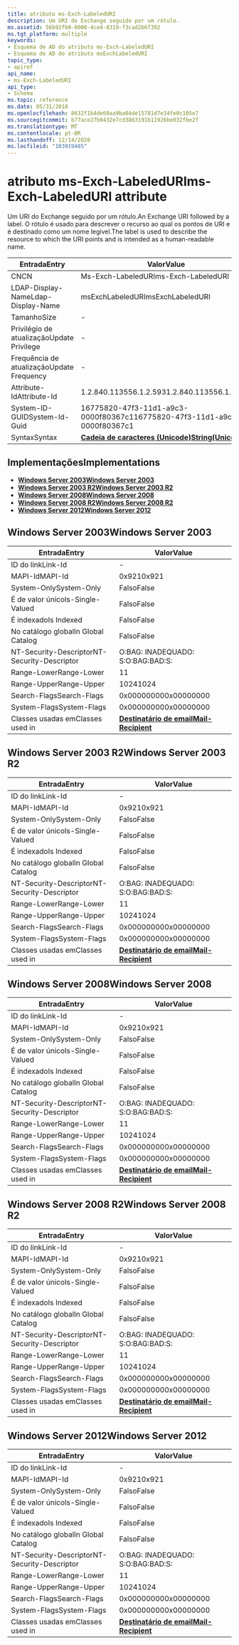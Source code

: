 ```yaml
---
title: atributo ms-Exch-LabeledURI
description: Um URI do Exchange seguido por um rótulo.
ms.assetid: 56b92fb9-0000-4ce4-8319-f3cad2b6f392
ms.tgt_platform: multiple
keywords:
- Esquema de AD do atributo ms-Exch-LabeledURI
- Esquema de AD do atributo msExchLabeledURI
topic_type:
- apiref
api_name:
- ms-Exch-LabeledURI
api_type:
- Schema
ms.topic: reference
ms.date: 05/31/2018
ms.openlocfilehash: 8632f1b4de60aa9ba04de15781d7e34fe0c105e7
ms.sourcegitcommit: b77ace27b0432e7cd3863191b11926be032fbe2f
ms.translationtype: MT
ms.contentlocale: pt-BR
ms.lasthandoff: 12/14/2020
ms.locfileid: "103919485"
---
```

# <a name="ms-exch-labeleduri-attribute"></a><span data-ttu-id="0e8b0-105">atributo ms-Exch-LabeledURI</span><span class="sxs-lookup"><span data-stu-id="0e8b0-105">ms-Exch-LabeledURI attribute</span></span>

<span data-ttu-id="0e8b0-106">Um URI do Exchange seguido por um rótulo.</span><span class="sxs-lookup"><span data-stu-id="0e8b0-106">An Exchange URI followed by a label.</span></span> <span data-ttu-id="0e8b0-107">O rótulo é usado para descrever o recurso ao qual os pontos de URI e é destinado como um nome legível.</span><span class="sxs-lookup"><span data-stu-id="0e8b0-107">The label is used to describe the resource to which the URI points and is intended as a human-readable name.</span></span>



| <span data-ttu-id="0e8b0-108">Entrada</span><span class="sxs-lookup"><span data-stu-id="0e8b0-108">Entry</span></span> | <span data-ttu-id="0e8b0-109">Valor</span><span class="sxs-lookup"><span data-stu-id="0e8b0-109">Value</span></span> |
|-------------------|---------------------------------------------|
| <span data-ttu-id="0e8b0-110">CN</span><span class="sxs-lookup"><span data-stu-id="0e8b0-110">CN</span></span>                | <span data-ttu-id="0e8b0-111">Ms-Exch-LabeledURI</span><span class="sxs-lookup"><span data-stu-id="0e8b0-111">ms-Exch-LabeledURI</span></span>                          |
| <span data-ttu-id="0e8b0-112">LDAP-Display-Name</span><span class="sxs-lookup"><span data-stu-id="0e8b0-112">Ldap-Display-Name</span></span> | <span data-ttu-id="0e8b0-113">msExchLabeledURI</span><span class="sxs-lookup"><span data-stu-id="0e8b0-113">msExchLabeledURI</span></span>                            |
| <span data-ttu-id="0e8b0-114">Tamanho</span><span class="sxs-lookup"><span data-stu-id="0e8b0-114">Size</span></span>              | \-                                          |
| <span data-ttu-id="0e8b0-115">Privilégio de atualização</span><span class="sxs-lookup"><span data-stu-id="0e8b0-115">Update Privilege</span></span>  | \-                                          |
| <span data-ttu-id="0e8b0-116">Frequência de atualização</span><span class="sxs-lookup"><span data-stu-id="0e8b0-116">Update Frequency</span></span>  | \-                                          |
| <span data-ttu-id="0e8b0-117">Attribute-Id</span><span class="sxs-lookup"><span data-stu-id="0e8b0-117">Attribute-Id</span></span>      | <span data-ttu-id="0e8b0-118">1.2.840.113556.1.2.593</span><span class="sxs-lookup"><span data-stu-id="0e8b0-118">1.2.840.113556.1.2.593</span></span>                      |
| <span data-ttu-id="0e8b0-119">System-ID-GUID</span><span class="sxs-lookup"><span data-stu-id="0e8b0-119">System-Id-Guid</span></span>    | <span data-ttu-id="0e8b0-120">16775820-47f3-11d1-a9c3-0000f80367c1</span><span class="sxs-lookup"><span data-stu-id="0e8b0-120">16775820-47f3-11d1-a9c3-0000f80367c1</span></span>        |
| <span data-ttu-id="0e8b0-121">Syntax</span><span class="sxs-lookup"><span data-stu-id="0e8b0-121">Syntax</span></span>            | [<span data-ttu-id="0e8b0-122">**Cadeia de caracteres (Unicode)**</span><span class="sxs-lookup"><span data-stu-id="0e8b0-122">**String(Unicode)**</span></span>](s-string-unicode.md) |



## <a name="implementations"></a><span data-ttu-id="0e8b0-123">Implementações</span><span class="sxs-lookup"><span data-stu-id="0e8b0-123">Implementations</span></span>

-   [<span data-ttu-id="0e8b0-124">**Windows Server 2003**</span><span class="sxs-lookup"><span data-stu-id="0e8b0-124">**Windows Server 2003**</span></span>](#windows-server-2003)
-   [<span data-ttu-id="0e8b0-125">**Windows Server 2003 R2**</span><span class="sxs-lookup"><span data-stu-id="0e8b0-125">**Windows Server 2003 R2**</span></span>](#windows-server-2003-r2)
-   [<span data-ttu-id="0e8b0-126">**Windows Server 2008**</span><span class="sxs-lookup"><span data-stu-id="0e8b0-126">**Windows Server 2008**</span></span>](#windows-server-2008)
-   [<span data-ttu-id="0e8b0-127">**Windows Server 2008 R2**</span><span class="sxs-lookup"><span data-stu-id="0e8b0-127">**Windows Server 2008 R2**</span></span>](#windows-server-2008-r2)
-   [<span data-ttu-id="0e8b0-128">**Windows Server 2012**</span><span class="sxs-lookup"><span data-stu-id="0e8b0-128">**Windows Server 2012**</span></span>](#windows-server-2012)

## <a name="windows-server-2003"></a><span data-ttu-id="0e8b0-129">Windows Server 2003</span><span class="sxs-lookup"><span data-stu-id="0e8b0-129">Windows Server 2003</span></span>



| <span data-ttu-id="0e8b0-130">Entrada</span><span class="sxs-lookup"><span data-stu-id="0e8b0-130">Entry</span></span> | <span data-ttu-id="0e8b0-131">Valor</span><span class="sxs-lookup"><span data-stu-id="0e8b0-131">Value</span></span> |
|------------------------|------------------------------------------------------|
| <span data-ttu-id="0e8b0-132">ID do link</span><span class="sxs-lookup"><span data-stu-id="0e8b0-132">Link-Id</span></span>                | \-                                                   |
| <span data-ttu-id="0e8b0-133">MAPI-Id</span><span class="sxs-lookup"><span data-stu-id="0e8b0-133">MAPI-Id</span></span>                | <span data-ttu-id="0e8b0-134">0x921</span><span class="sxs-lookup"><span data-stu-id="0e8b0-134">0x921</span></span>                                                |
| <span data-ttu-id="0e8b0-135">System-Only</span><span class="sxs-lookup"><span data-stu-id="0e8b0-135">System-Only</span></span>            | <span data-ttu-id="0e8b0-136">Falso</span><span class="sxs-lookup"><span data-stu-id="0e8b0-136">False</span></span>                                                |
| <span data-ttu-id="0e8b0-137">É de valor único</span><span class="sxs-lookup"><span data-stu-id="0e8b0-137">Is-Single-Valued</span></span>       | <span data-ttu-id="0e8b0-138">Falso</span><span class="sxs-lookup"><span data-stu-id="0e8b0-138">False</span></span>                                                |
| <span data-ttu-id="0e8b0-139">É indexado</span><span class="sxs-lookup"><span data-stu-id="0e8b0-139">Is Indexed</span></span>             | <span data-ttu-id="0e8b0-140">Falso</span><span class="sxs-lookup"><span data-stu-id="0e8b0-140">False</span></span>                                                |
| <span data-ttu-id="0e8b0-141">No catálogo global</span><span class="sxs-lookup"><span data-stu-id="0e8b0-141">In Global Catalog</span></span>      | <span data-ttu-id="0e8b0-142">Falso</span><span class="sxs-lookup"><span data-stu-id="0e8b0-142">False</span></span>                                                |
| <span data-ttu-id="0e8b0-143">NT-Security-Descriptor</span><span class="sxs-lookup"><span data-stu-id="0e8b0-143">NT-Security-Descriptor</span></span> | <span data-ttu-id="0e8b0-144">O:BAG: INADEQUADO: S:</span><span class="sxs-lookup"><span data-stu-id="0e8b0-144">O:BAG:BAD:S:</span></span>                                         |
| <span data-ttu-id="0e8b0-145">Range-Lower</span><span class="sxs-lookup"><span data-stu-id="0e8b0-145">Range-Lower</span></span>            | <span data-ttu-id="0e8b0-146">1</span><span class="sxs-lookup"><span data-stu-id="0e8b0-146">1</span></span>                                                    |
| <span data-ttu-id="0e8b0-147">Range-Upper</span><span class="sxs-lookup"><span data-stu-id="0e8b0-147">Range-Upper</span></span>            | <span data-ttu-id="0e8b0-148">1024</span><span class="sxs-lookup"><span data-stu-id="0e8b0-148">1024</span></span>                                                 |
| <span data-ttu-id="0e8b0-149">Search-Flags</span><span class="sxs-lookup"><span data-stu-id="0e8b0-149">Search-Flags</span></span>           | <span data-ttu-id="0e8b0-150">0x00000000</span><span class="sxs-lookup"><span data-stu-id="0e8b0-150">0x00000000</span></span>                                           |
| <span data-ttu-id="0e8b0-151">System-Flags</span><span class="sxs-lookup"><span data-stu-id="0e8b0-151">System-Flags</span></span>           | <span data-ttu-id="0e8b0-152">0x00000000</span><span class="sxs-lookup"><span data-stu-id="0e8b0-152">0x00000000</span></span>                                           |
| <span data-ttu-id="0e8b0-153">Classes usadas em</span><span class="sxs-lookup"><span data-stu-id="0e8b0-153">Classes used in</span></span>        | [<span data-ttu-id="0e8b0-154">**Destinatário de email**</span><span class="sxs-lookup"><span data-stu-id="0e8b0-154">**Mail-Recipient**</span></span>](c-mailrecipient.md)<br/> |



## <a name="windows-server-2003-r2"></a><span data-ttu-id="0e8b0-155">Windows Server 2003 R2</span><span class="sxs-lookup"><span data-stu-id="0e8b0-155">Windows Server 2003 R2</span></span>



| <span data-ttu-id="0e8b0-156">Entrada</span><span class="sxs-lookup"><span data-stu-id="0e8b0-156">Entry</span></span> | <span data-ttu-id="0e8b0-157">Valor</span><span class="sxs-lookup"><span data-stu-id="0e8b0-157">Value</span></span> |
|------------------------|------------------------------------------------------|
| <span data-ttu-id="0e8b0-158">ID do link</span><span class="sxs-lookup"><span data-stu-id="0e8b0-158">Link-Id</span></span>                | \-                                                   |
| <span data-ttu-id="0e8b0-159">MAPI-Id</span><span class="sxs-lookup"><span data-stu-id="0e8b0-159">MAPI-Id</span></span>                | <span data-ttu-id="0e8b0-160">0x921</span><span class="sxs-lookup"><span data-stu-id="0e8b0-160">0x921</span></span>                                                |
| <span data-ttu-id="0e8b0-161">System-Only</span><span class="sxs-lookup"><span data-stu-id="0e8b0-161">System-Only</span></span>            | <span data-ttu-id="0e8b0-162">Falso</span><span class="sxs-lookup"><span data-stu-id="0e8b0-162">False</span></span>                                                |
| <span data-ttu-id="0e8b0-163">É de valor único</span><span class="sxs-lookup"><span data-stu-id="0e8b0-163">Is-Single-Valued</span></span>       | <span data-ttu-id="0e8b0-164">Falso</span><span class="sxs-lookup"><span data-stu-id="0e8b0-164">False</span></span>                                                |
| <span data-ttu-id="0e8b0-165">É indexado</span><span class="sxs-lookup"><span data-stu-id="0e8b0-165">Is Indexed</span></span>             | <span data-ttu-id="0e8b0-166">Falso</span><span class="sxs-lookup"><span data-stu-id="0e8b0-166">False</span></span>                                                |
| <span data-ttu-id="0e8b0-167">No catálogo global</span><span class="sxs-lookup"><span data-stu-id="0e8b0-167">In Global Catalog</span></span>      | <span data-ttu-id="0e8b0-168">Falso</span><span class="sxs-lookup"><span data-stu-id="0e8b0-168">False</span></span>                                                |
| <span data-ttu-id="0e8b0-169">NT-Security-Descriptor</span><span class="sxs-lookup"><span data-stu-id="0e8b0-169">NT-Security-Descriptor</span></span> | <span data-ttu-id="0e8b0-170">O:BAG: INADEQUADO: S:</span><span class="sxs-lookup"><span data-stu-id="0e8b0-170">O:BAG:BAD:S:</span></span>                                         |
| <span data-ttu-id="0e8b0-171">Range-Lower</span><span class="sxs-lookup"><span data-stu-id="0e8b0-171">Range-Lower</span></span>            | <span data-ttu-id="0e8b0-172">1</span><span class="sxs-lookup"><span data-stu-id="0e8b0-172">1</span></span>                                                    |
| <span data-ttu-id="0e8b0-173">Range-Upper</span><span class="sxs-lookup"><span data-stu-id="0e8b0-173">Range-Upper</span></span>            | <span data-ttu-id="0e8b0-174">1024</span><span class="sxs-lookup"><span data-stu-id="0e8b0-174">1024</span></span>                                                 |
| <span data-ttu-id="0e8b0-175">Search-Flags</span><span class="sxs-lookup"><span data-stu-id="0e8b0-175">Search-Flags</span></span>           | <span data-ttu-id="0e8b0-176">0x00000000</span><span class="sxs-lookup"><span data-stu-id="0e8b0-176">0x00000000</span></span>                                           |
| <span data-ttu-id="0e8b0-177">System-Flags</span><span class="sxs-lookup"><span data-stu-id="0e8b0-177">System-Flags</span></span>           | <span data-ttu-id="0e8b0-178">0x00000000</span><span class="sxs-lookup"><span data-stu-id="0e8b0-178">0x00000000</span></span>                                           |
| <span data-ttu-id="0e8b0-179">Classes usadas em</span><span class="sxs-lookup"><span data-stu-id="0e8b0-179">Classes used in</span></span>        | [<span data-ttu-id="0e8b0-180">**Destinatário de email**</span><span class="sxs-lookup"><span data-stu-id="0e8b0-180">**Mail-Recipient**</span></span>](c-mailrecipient.md)<br/> |



## <a name="windows-server-2008"></a><span data-ttu-id="0e8b0-181">Windows Server 2008</span><span class="sxs-lookup"><span data-stu-id="0e8b0-181">Windows Server 2008</span></span>



| <span data-ttu-id="0e8b0-182">Entrada</span><span class="sxs-lookup"><span data-stu-id="0e8b0-182">Entry</span></span> | <span data-ttu-id="0e8b0-183">Valor</span><span class="sxs-lookup"><span data-stu-id="0e8b0-183">Value</span></span> |
|------------------------|------------------------------------------------------|
| <span data-ttu-id="0e8b0-184">ID do link</span><span class="sxs-lookup"><span data-stu-id="0e8b0-184">Link-Id</span></span>                | \-                                                   |
| <span data-ttu-id="0e8b0-185">MAPI-Id</span><span class="sxs-lookup"><span data-stu-id="0e8b0-185">MAPI-Id</span></span>                | <span data-ttu-id="0e8b0-186">0x921</span><span class="sxs-lookup"><span data-stu-id="0e8b0-186">0x921</span></span>                                                |
| <span data-ttu-id="0e8b0-187">System-Only</span><span class="sxs-lookup"><span data-stu-id="0e8b0-187">System-Only</span></span>            | <span data-ttu-id="0e8b0-188">Falso</span><span class="sxs-lookup"><span data-stu-id="0e8b0-188">False</span></span>                                                |
| <span data-ttu-id="0e8b0-189">É de valor único</span><span class="sxs-lookup"><span data-stu-id="0e8b0-189">Is-Single-Valued</span></span>       | <span data-ttu-id="0e8b0-190">Falso</span><span class="sxs-lookup"><span data-stu-id="0e8b0-190">False</span></span>                                                |
| <span data-ttu-id="0e8b0-191">É indexado</span><span class="sxs-lookup"><span data-stu-id="0e8b0-191">Is Indexed</span></span>             | <span data-ttu-id="0e8b0-192">Falso</span><span class="sxs-lookup"><span data-stu-id="0e8b0-192">False</span></span>                                                |
| <span data-ttu-id="0e8b0-193">No catálogo global</span><span class="sxs-lookup"><span data-stu-id="0e8b0-193">In Global Catalog</span></span>      | <span data-ttu-id="0e8b0-194">Falso</span><span class="sxs-lookup"><span data-stu-id="0e8b0-194">False</span></span>                                                |
| <span data-ttu-id="0e8b0-195">NT-Security-Descriptor</span><span class="sxs-lookup"><span data-stu-id="0e8b0-195">NT-Security-Descriptor</span></span> | <span data-ttu-id="0e8b0-196">O:BAG: INADEQUADO: S:</span><span class="sxs-lookup"><span data-stu-id="0e8b0-196">O:BAG:BAD:S:</span></span>                                         |
| <span data-ttu-id="0e8b0-197">Range-Lower</span><span class="sxs-lookup"><span data-stu-id="0e8b0-197">Range-Lower</span></span>            | <span data-ttu-id="0e8b0-198">1</span><span class="sxs-lookup"><span data-stu-id="0e8b0-198">1</span></span>                                                    |
| <span data-ttu-id="0e8b0-199">Range-Upper</span><span class="sxs-lookup"><span data-stu-id="0e8b0-199">Range-Upper</span></span>            | <span data-ttu-id="0e8b0-200">1024</span><span class="sxs-lookup"><span data-stu-id="0e8b0-200">1024</span></span>                                                 |
| <span data-ttu-id="0e8b0-201">Search-Flags</span><span class="sxs-lookup"><span data-stu-id="0e8b0-201">Search-Flags</span></span>           | <span data-ttu-id="0e8b0-202">0x00000000</span><span class="sxs-lookup"><span data-stu-id="0e8b0-202">0x00000000</span></span>                                           |
| <span data-ttu-id="0e8b0-203">System-Flags</span><span class="sxs-lookup"><span data-stu-id="0e8b0-203">System-Flags</span></span>           | <span data-ttu-id="0e8b0-204">0x00000000</span><span class="sxs-lookup"><span data-stu-id="0e8b0-204">0x00000000</span></span>                                           |
| <span data-ttu-id="0e8b0-205">Classes usadas em</span><span class="sxs-lookup"><span data-stu-id="0e8b0-205">Classes used in</span></span>        | [<span data-ttu-id="0e8b0-206">**Destinatário de email**</span><span class="sxs-lookup"><span data-stu-id="0e8b0-206">**Mail-Recipient**</span></span>](c-mailrecipient.md)<br/> |



## <a name="windows-server-2008-r2"></a><span data-ttu-id="0e8b0-207">Windows Server 2008 R2</span><span class="sxs-lookup"><span data-stu-id="0e8b0-207">Windows Server 2008 R2</span></span>



| <span data-ttu-id="0e8b0-208">Entrada</span><span class="sxs-lookup"><span data-stu-id="0e8b0-208">Entry</span></span> | <span data-ttu-id="0e8b0-209">Valor</span><span class="sxs-lookup"><span data-stu-id="0e8b0-209">Value</span></span> |
|------------------------|------------------------------------------------------|
| <span data-ttu-id="0e8b0-210">ID do link</span><span class="sxs-lookup"><span data-stu-id="0e8b0-210">Link-Id</span></span>                | \-                                                   |
| <span data-ttu-id="0e8b0-211">MAPI-Id</span><span class="sxs-lookup"><span data-stu-id="0e8b0-211">MAPI-Id</span></span>                | <span data-ttu-id="0e8b0-212">0x921</span><span class="sxs-lookup"><span data-stu-id="0e8b0-212">0x921</span></span>                                                |
| <span data-ttu-id="0e8b0-213">System-Only</span><span class="sxs-lookup"><span data-stu-id="0e8b0-213">System-Only</span></span>            | <span data-ttu-id="0e8b0-214">Falso</span><span class="sxs-lookup"><span data-stu-id="0e8b0-214">False</span></span>                                                |
| <span data-ttu-id="0e8b0-215">É de valor único</span><span class="sxs-lookup"><span data-stu-id="0e8b0-215">Is-Single-Valued</span></span>       | <span data-ttu-id="0e8b0-216">Falso</span><span class="sxs-lookup"><span data-stu-id="0e8b0-216">False</span></span>                                                |
| <span data-ttu-id="0e8b0-217">É indexado</span><span class="sxs-lookup"><span data-stu-id="0e8b0-217">Is Indexed</span></span>             | <span data-ttu-id="0e8b0-218">Falso</span><span class="sxs-lookup"><span data-stu-id="0e8b0-218">False</span></span>                                                |
| <span data-ttu-id="0e8b0-219">No catálogo global</span><span class="sxs-lookup"><span data-stu-id="0e8b0-219">In Global Catalog</span></span>      | <span data-ttu-id="0e8b0-220">Falso</span><span class="sxs-lookup"><span data-stu-id="0e8b0-220">False</span></span>                                                |
| <span data-ttu-id="0e8b0-221">NT-Security-Descriptor</span><span class="sxs-lookup"><span data-stu-id="0e8b0-221">NT-Security-Descriptor</span></span> | <span data-ttu-id="0e8b0-222">O:BAG: INADEQUADO: S:</span><span class="sxs-lookup"><span data-stu-id="0e8b0-222">O:BAG:BAD:S:</span></span>                                         |
| <span data-ttu-id="0e8b0-223">Range-Lower</span><span class="sxs-lookup"><span data-stu-id="0e8b0-223">Range-Lower</span></span>            | <span data-ttu-id="0e8b0-224">1</span><span class="sxs-lookup"><span data-stu-id="0e8b0-224">1</span></span>                                                    |
| <span data-ttu-id="0e8b0-225">Range-Upper</span><span class="sxs-lookup"><span data-stu-id="0e8b0-225">Range-Upper</span></span>            | <span data-ttu-id="0e8b0-226">1024</span><span class="sxs-lookup"><span data-stu-id="0e8b0-226">1024</span></span>                                                 |
| <span data-ttu-id="0e8b0-227">Search-Flags</span><span class="sxs-lookup"><span data-stu-id="0e8b0-227">Search-Flags</span></span>           | <span data-ttu-id="0e8b0-228">0x00000000</span><span class="sxs-lookup"><span data-stu-id="0e8b0-228">0x00000000</span></span>                                           |
| <span data-ttu-id="0e8b0-229">System-Flags</span><span class="sxs-lookup"><span data-stu-id="0e8b0-229">System-Flags</span></span>           | <span data-ttu-id="0e8b0-230">0x00000000</span><span class="sxs-lookup"><span data-stu-id="0e8b0-230">0x00000000</span></span>                                           |
| <span data-ttu-id="0e8b0-231">Classes usadas em</span><span class="sxs-lookup"><span data-stu-id="0e8b0-231">Classes used in</span></span>        | [<span data-ttu-id="0e8b0-232">**Destinatário de email**</span><span class="sxs-lookup"><span data-stu-id="0e8b0-232">**Mail-Recipient**</span></span>](c-mailrecipient.md)<br/> |



## <a name="windows-server-2012"></a><span data-ttu-id="0e8b0-233">Windows Server 2012</span><span class="sxs-lookup"><span data-stu-id="0e8b0-233">Windows Server 2012</span></span>



| <span data-ttu-id="0e8b0-234">Entrada</span><span class="sxs-lookup"><span data-stu-id="0e8b0-234">Entry</span></span> | <span data-ttu-id="0e8b0-235">Valor</span><span class="sxs-lookup"><span data-stu-id="0e8b0-235">Value</span></span> |
|------------------------|------------------------------------------------------|
| <span data-ttu-id="0e8b0-236">ID do link</span><span class="sxs-lookup"><span data-stu-id="0e8b0-236">Link-Id</span></span>                | \-                                                   |
| <span data-ttu-id="0e8b0-237">MAPI-Id</span><span class="sxs-lookup"><span data-stu-id="0e8b0-237">MAPI-Id</span></span>                | <span data-ttu-id="0e8b0-238">0x921</span><span class="sxs-lookup"><span data-stu-id="0e8b0-238">0x921</span></span>                                                |
| <span data-ttu-id="0e8b0-239">System-Only</span><span class="sxs-lookup"><span data-stu-id="0e8b0-239">System-Only</span></span>            | <span data-ttu-id="0e8b0-240">Falso</span><span class="sxs-lookup"><span data-stu-id="0e8b0-240">False</span></span>                                                |
| <span data-ttu-id="0e8b0-241">É de valor único</span><span class="sxs-lookup"><span data-stu-id="0e8b0-241">Is-Single-Valued</span></span>       | <span data-ttu-id="0e8b0-242">Falso</span><span class="sxs-lookup"><span data-stu-id="0e8b0-242">False</span></span>                                                |
| <span data-ttu-id="0e8b0-243">É indexado</span><span class="sxs-lookup"><span data-stu-id="0e8b0-243">Is Indexed</span></span>             | <span data-ttu-id="0e8b0-244">Falso</span><span class="sxs-lookup"><span data-stu-id="0e8b0-244">False</span></span>                                                |
| <span data-ttu-id="0e8b0-245">No catálogo global</span><span class="sxs-lookup"><span data-stu-id="0e8b0-245">In Global Catalog</span></span>      | <span data-ttu-id="0e8b0-246">Falso</span><span class="sxs-lookup"><span data-stu-id="0e8b0-246">False</span></span>                                                |
| <span data-ttu-id="0e8b0-247">NT-Security-Descriptor</span><span class="sxs-lookup"><span data-stu-id="0e8b0-247">NT-Security-Descriptor</span></span> | <span data-ttu-id="0e8b0-248">O:BAG: INADEQUADO: S:</span><span class="sxs-lookup"><span data-stu-id="0e8b0-248">O:BAG:BAD:S:</span></span>                                         |
| <span data-ttu-id="0e8b0-249">Range-Lower</span><span class="sxs-lookup"><span data-stu-id="0e8b0-249">Range-Lower</span></span>            | <span data-ttu-id="0e8b0-250">1</span><span class="sxs-lookup"><span data-stu-id="0e8b0-250">1</span></span>                                                    |
| <span data-ttu-id="0e8b0-251">Range-Upper</span><span class="sxs-lookup"><span data-stu-id="0e8b0-251">Range-Upper</span></span>            | <span data-ttu-id="0e8b0-252">1024</span><span class="sxs-lookup"><span data-stu-id="0e8b0-252">1024</span></span>                                                 |
| <span data-ttu-id="0e8b0-253">Search-Flags</span><span class="sxs-lookup"><span data-stu-id="0e8b0-253">Search-Flags</span></span>           | <span data-ttu-id="0e8b0-254">0x00000000</span><span class="sxs-lookup"><span data-stu-id="0e8b0-254">0x00000000</span></span>                                           |
| <span data-ttu-id="0e8b0-255">System-Flags</span><span class="sxs-lookup"><span data-stu-id="0e8b0-255">System-Flags</span></span>           | <span data-ttu-id="0e8b0-256">0x00000000</span><span class="sxs-lookup"><span data-stu-id="0e8b0-256">0x00000000</span></span>                                           |
| <span data-ttu-id="0e8b0-257">Classes usadas em</span><span class="sxs-lookup"><span data-stu-id="0e8b0-257">Classes used in</span></span>        | [<span data-ttu-id="0e8b0-258">**Destinatário de email**</span><span class="sxs-lookup"><span data-stu-id="0e8b0-258">**Mail-Recipient**</span></span>](c-mailrecipient.md)<br/> |



 

 






